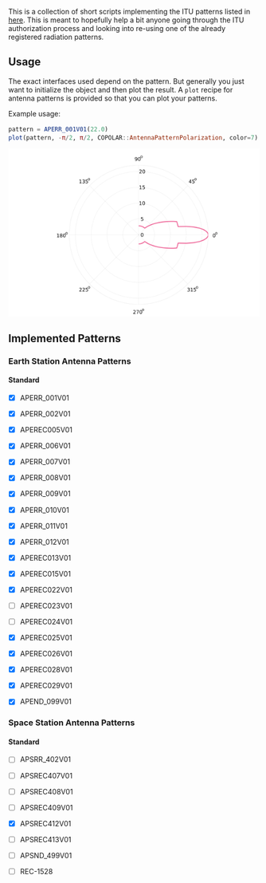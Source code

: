 This is a collection of short scripts implementing the ITU patterns listed in [here](https://www.itu.int/en/ITU-R/software/Pages/ant-pattern.aspx). This is meant to hopefully help a bit anyone going through the ITU authorization process and looking into re-using one of the already registered radiation patterns.

## Usage

The exact interfaces used depend on the pattern. But generally you just want to initialize the object and then plot the result. A `plot` recipe for antenna patterns is provided so that you can plot your patterns. 

Example usage:

```julia
pattern = APERR_001V01(22.0)
plot(pattern, -π/2, π/2, COPOLAR::AntennaPatternPolarization, color=7)
```

![example](/media/antenna_pattern_test.png)

## Implemented Patterns

### Earth Station Antenna Patterns

#### Standard

- [x] APERR_001V01
- [x] APERR_002V01
- [x] APEREC005V01
- [x] APERR_006V01
- [x] APERR_007V01
- [x] APERR_008V01
- [x] APERR_009V01
- [x] APERR_010V01
- [x] APERR_011V01
- [x] APERR_012V01
- [x] APEREC013V01
- [x] APEREC015V01
- [x] APEREC022V01
- [ ] APEREC023V01
- [ ] APEREC024V01
- [x] APEREC025V01
- [x] APEREC026V01
- [x] APEREC028V01
- [x] APEREC029V01
- [x] APEND_099V01


### Space Station Antenna Patterns

#### Standard

- [ ] APSRR_402V01
- [ ] APSREC407V01
- [ ] APSREC408V01
- [ ] APSREC409V01
- [x] APSREC412V01
- [ ] APSREC413V01
- [ ] APSND_499V01
- [ ] REC-1528

